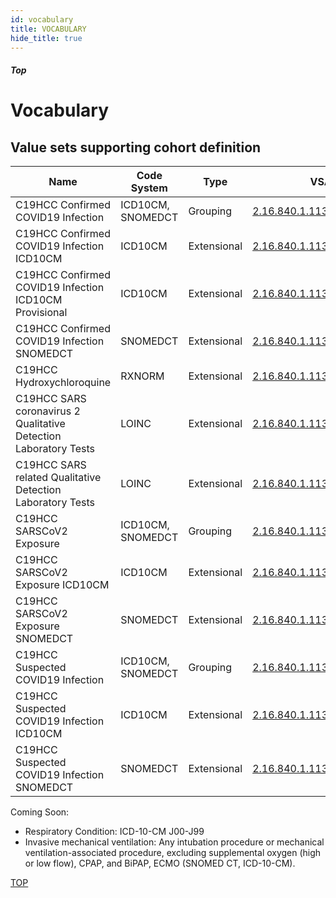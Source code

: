 ```yaml
---
id: vocabulary
title: VOCABULARY
hide_title: true
---
```


##### Top

# Vocabulary

## Value sets supporting cohort definition

| Name                                                             | Code System       | Type        | VSAC OID                 | # Values |
| ---------------------------------------------------------------- | ----------------- | ----------- | ------------------------------ | -- |
| C19HCC Confirmed COVID19 Infection                               | ICD10CM, SNOMEDCT | Grouping    | [2.16.840.1.113762.1.4.1032.117](https://vsac.nlm.nih.gov/valueset/2.16.840.1.113762.1.4.1032.117/expansion/Latest) | 2  |
| C19HCC Confirmed COVID19 Infection ICD10CM                       | ICD10CM           | Extensional | [2.16.840.1.113762.1.4.1032.110](https://vsac.nlm.nih.gov/valueset/2.16.840.1.113762.1.4.1032.110/expansion/Latest) | 1  |
| C19HCC Confirmed COVID19 Infection ICD10CM Provisional           | ICD10CM           | Extensional | [2.16.840.1.113762.1.4.1032.105](https://vsac.nlm.nih.gov/valueset/2.16.840.1.113762.1.4.1032.105/expansion/Latest) | 0  |
| C19HCC Confirmed COVID19 Infection SNOMEDCT                      | SNOMEDCT          | Extensional | [2.16.840.1.113762.1.4.1032.114](https://vsac.nlm.nih.gov/valueset/2.16.840.1.113762.1.4.1032.114/expansion/Latest) | 1  |
| C19HCC Hydroxychloroquine                                        | RXNORM            | Extensional | [2.16.840.1.113762.1.4.1032.127](https://vsac.nlm.nih.gov/valueset/2.16.840.1.113762.1.4.1032.127/expansion/Latest) | 12 |
| C19HCC SARS coronavirus 2 Qualitative Detection Laboratory Tests | LOINC             | Extensional | [2.16.840.1.113762.1.4.1032.109](https://vsac.nlm.nih.gov/valueset/2.16.840.1.113762.1.4.1032.109/expansion/Latest) | 0  |
| C19HCC SARS related Qualitative Detection Laboratory Tests       | LOINC             | Extensional | [2.16.840.1.113762.1.4.1032.113](https://vsac.nlm.nih.gov/valueset/2.16.840.1.113762.1.4.1032.113/expansion/Latest) | 0  |
| C19HCC SARSCoV2 Exposure                                         | ICD10CM, SNOMEDCT | Grouping    | [2.16.840.1.113762.1.4.1032.120](https://vsac.nlm.nih.gov/valueset/2.16.840.1.113762.1.4.1032.120/expansion/Latest) | 2  |
| C19HCC SARSCoV2 Exposure ICD10CM                                 | ICD10CM           | Extensional | [2.16.840.1.113762.1.4.1032.118](https://vsac.nlm.nih.gov/valueset/2.16.840.1.113762.1.4.1032.118/expansion/Latest) | 1  |
| C19HCC SARSCoV2 Exposure SNOMEDCT                                | SNOMEDCT          | Extensional | [2.16.840.1.113762.1.4.1032.119](https://vsac.nlm.nih.gov/valueset/2.16.840.1.113762.1.4.1032.119/expansion/Latest) | 1  |
| C19HCC Suspected COVID19 Infection                               | ICD10CM, SNOMEDCT | Grouping    | [2.16.840.1.113762.1.4.1032.116](https://vsac.nlm.nih.gov/valueset/2.16.840.1.113762.1.4.1032.116/expansion/Latest) | 14 |
| C19HCC Suspected COVID19 Infection ICD10CM                       | ICD10CM           | Extensional | [2.16.840.1.113762.1.4.1032.106](https://vsac.nlm.nih.gov/valueset/2.16.840.1.113762.1.4.1032.106/expansion/Latest) | 13 |
| C19HCC Suspected COVID19 Infection SNOMEDCT                      | SNOMEDCT          | Extensional | [2.16.840.1.113762.1.4.1032.115](https://vsac.nlm.nih.gov/valueset/2.16.840.1.113762.1.4.1032.115/expansion/Latest) | 1  |

Coming Soon:

* Respiratory Condition: ICD-10-CM J00-J99
* Invasive mechanical ventilation: Any intubation procedure or mechanical ventilation-associated procedure, excluding supplemental oxygen (high or low flow), CPAP, and BiPAP, ECMO (SNOMED CT, ICD-10-CM).

[TOP](#top)